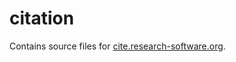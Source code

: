 # citation
Contains source files for [cite.research-software.org](https://cite.research-software.org).
